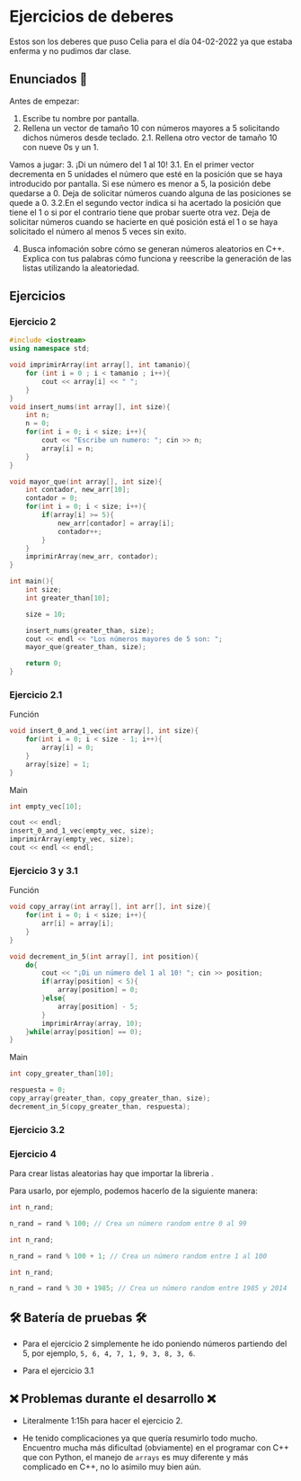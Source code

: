 # Ejercicios de deberes

Estos son los deberes que puso Celia para el día 04-02-2022 ya que estaba enferma y no pudimos dar clase.

## Enunciados 📄

Antes de empezar:
1. Escribe tu nombre por pantalla.
2. Rellena un vector de tamaño 10 con números mayores a 5 solicitando dichos números desde teclado.
2.1. Rellena otro vector de tamaño 10 con nueve 0s y un 1.

Vamos a jugar:
3. ¡Di un número del 1 al 10!
3.1. En el primer vector decrementa en 5 unidades el número que esté en la posición que se haya introducido por pantalla. Si ese número es menor a 5, la posición debe quedarse a 0.
Deja de solicitar números cuando alguna de las posiciones se quede a 0.
3.2.En el segundo vector indica si ha acertado la posición que tiene el 1 o si por el contrario tiene que probar suerte otra vez. 
Deja de solicitar números cuando se hacierte en qué posición está el 1 o se haya solicitado el número al menos 5 veces sin exito.

4. Busca infomación sobre cómo se generan números aleatorios en C++. Explica con tus palabras cómo funciona y reescribe la generación de las listas utilizando la aleatoriedad.

## Ejercicios

### Ejercicio 2

```cpp
#include <iostream>
using namespace std;

void imprimirArray(int array[], int tamanio){
    for (int i = 0 ; i < tamanio ; i++){
        cout << array[i] << " ";
    }
}
void insert_nums(int array[], int size){
    int n;
    n = 0;
    for(int i = 0; i < size; i++){
        cout << "Escribe un numero: "; cin >> n;
        array[i] = n;
    }
}

void mayor_que(int array[], int size){
    int contador, new_arr[10];
    contador = 0;
    for(int i = 0; i < size; i++){
        if(array[i] >= 5){
            new_arr[contador] = array[i];
            contador++;
        }
    }
    imprimirArray(new_arr, contador);
}

int main(){
    int size;
    int greater_than[10];

    size = 10;

    insert_nums(greater_than, size);
    cout << endl << "Los números mayores de 5 son: ";
    mayor_que(greater_than, size);

    return 0;
}
```

### Ejercicio 2.1

Función

```cpp
void insert_0_and_1_vec(int array[], int size){
    for(int i = 0; i < size - 1; i++){
        array[i] = 0;
    }
    array[size] = 1;
}
```

Main

```cpp
int empty_vec[10];

cout << endl;
insert_0_and_1_vec(empty_vec, size);
imprimirArray(empty_vec, size);
cout << endl << endl;
```

### Ejercicio 3 y 3.1

Función

```cpp
void copy_array(int array[], int arr[], int size){
    for(int i = 0; i < size; i++){
        arr[i] = array[i];
    }
}

void decrement_in_5(int array[], int position){
    do{
        cout << "¡Di un número del 1 al 10! "; cin >> position;
        if(array[position] < 5){
            array[position] = 0;
        }else{
            array[position] - 5;
        }
        imprimirArray(array, 10);
    }while(array[position] == 0);
}
```

Main

```cpp
int copy_greater_than[10];

respuesta = 0;
copy_array(greater_than, copy_greater_than, size);
decrement_in_5(copy_greater_than, respuesta);
```

### Ejercicio 3.2

### Ejercicio 4

Para crear listas aleatorias hay que importar la libreria <cstdlib>.

Para usarlo, por ejemplo, podemos hacerlo de la siguiente manera:

```cpp
int n_rand;

n_rand = rand % 100; // Crea un número random entre 0 al 99
```

```cpp
int n_rand;

n_rand = rand % 100 + 1; // Crea un número random entre 1 al 100
```

```cpp
int n_rand;

n_rand = rand % 30 + 1985; // Crea un número random entre 1985 y 2014
```

## 🛠 Batería de pruebas 🛠

* Para el ejercicio 2 simplemente he ido poniendo números partiendo del 5, por ejemplo, `5, 6, 4, 7, 1, 9, 3, 8, 3, 6`.

* Para el ejercicio 3.1

## ❌ Problemas durante el desarrollo ❌

* Literalmente 1:15h para hacer el ejercicio 2.

* He tenido complicaciones ya que quería resumirlo todo mucho. Encuentro mucha más dificultad (obviamente) en el programar con C++ que con Python, el manejo de `arrays` es muy diferente y más complicado en C++, no lo asimilo muy bien aún.